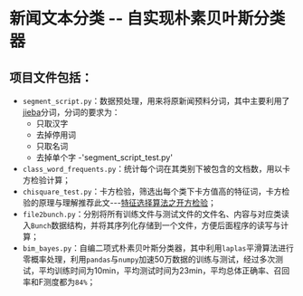 # 新闻文本分类 -- 自实现朴素贝叶斯分类器

## 项目文件包括：

- `segment_script.py`：数据预处理，用来将原新闻预料分词，其中主要利用了[jieba](https://github.com/fxsjy/jieba)分词，分词的要求为：
    - 只取汉字
    - 去掉停用词
    - 只取名词
    - 去掉单个字
-'segment_script_test.py'
- `class_word_frequents.py`：统计每个词在其类别下被包含的文档数，用以卡方检验计算；
- `chisquare_test.py`：卡方检验，筛选出每个类下卡方值高的特征词，卡方检验的原理与理解推荐此文---[特征选择算法之开方检验](http://www.blogjava.net/zhenandaci/archive/2008/08/31/225966.html)；
- `file2bunch.py`：分别将所有训练文件与测试文件的文件名、内容与对应类读入`Bunch`数据结构，并将其序列化存储到一个文件，方便后面程序的读写与计算；
- `bim_bayes.py`：自编二项式朴素贝叶斯分类器，其中利用`laplas`平滑算法进行零概率处理，利用`pandas`与`numpy`加速50万数据的训练与测试，经过多次测试，平均训练时间为10min，平均测试时间为23min，平均总体正确率、召回率和F测度都为`84%`；

